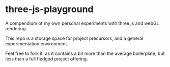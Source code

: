 # three-js-playground

A compendium of my own personal experiments with three.js and webGL rendering.

This repo is a storage space for project precursors, and a general experimentation environment.

Feel free to fork it, as it contains a bit more than the average boilerplate, but
less than a full fledged project offering.
